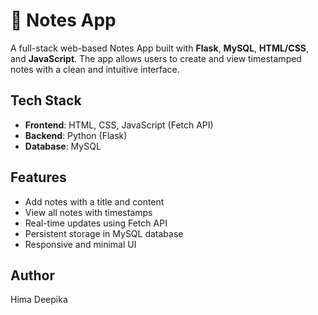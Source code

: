 # 📝 Notes App

A full-stack web-based Notes App built with **Flask**, **MySQL**, **HTML/CSS**, and **JavaScript**. The app allows users to create and view timestamped notes with a clean and intuitive interface.


## Tech Stack

- **Frontend**: HTML, CSS, JavaScript (Fetch API)
- **Backend**: Python (Flask)
- **Database**: MySQL


## Features

- Add notes with a title and content
- View all notes with timestamps
- Real-time updates using Fetch API
- Persistent storage in MySQL database
- Responsive and minimal UI


## Author 
Hima Deepika

